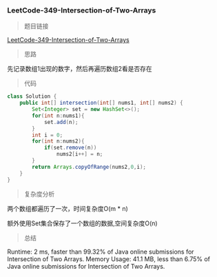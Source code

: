### LeetCode-349-Intersection-of-Two-Arrays

> 题目链接

[LeetCode-349-Intersection-of-Two-Arrays](https://leetcode.com/problems/intersection-of-two-arrays/)

> 思路

先记录数组1出现的数字，然后再遍历数组2看是否存在

> 代码

```java
class Solution {
    public int[] intersection(int[] nums1, int[] nums2) {
        Set<Integer> set = new HashSet<>();
        for(int n:nums1){
            set.add(n);
        }
        int i = 0;
        for(int n:nums2){
            if(set.remove(n))
                nums2[i++] = n;
        }
        return Arrays.copyOfRange(nums2,0,i);
    }
}
```

> 复杂度分析

两个数组都遍历了一次，时间复杂度O(m * n)

额外使用Set集合保存了一个数组的数据,空间复杂度O(n)

> 总结

Runtime: 2 ms, faster than 99.32% of Java online submissions for Intersection of Two Arrays.
Memory Usage: 41.1 MB, less than 6.75% of Java online submissions for Intersection of Two Arrays.
